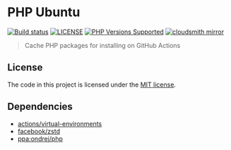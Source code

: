 # PHP Ubuntu

<a href="https://github.com/shivammathur/php-ubuntu" title="PHP Package Cache"><img alt="Build status" src="https://github.com/shivammathur/php-ubuntu/workflows/Cache%20PHP/badge.svg"></a>
<a href="https://github.com/shivammathur/php-ubuntu/blob/main/LICENSE" title="license"><img alt="LICENSE" src="https://img.shields.io/badge/license-MIT-428f7e.svg?logo=open%20source%20initiative&logoColor=white&labelColor=555555"></a>
<a href="https://github.com/shivammathur/php-ubuntu/tree/main/builds" title="builds"><img alt="PHP Versions Supported" src="https://img.shields.io/badge/php-5.6%20to%208.4-777bb3.svg?logo=php&logoColor=white&labelColor=555555"></a>
<a href="https://cloudsmith.io/~shivammathur/repos/php-ubuntu" title="mirror"><img alt="cloudsmith mirror" src="https://img.shields.io/badge/builds-cloudsmith-blue?logo=cloudsmith"></a>

> Cache PHP packages for installing on GitHub Actions

## License

The code in this project is licensed under the [MIT license](LICENSE). 


## Dependencies

- [actions/virtual-environments](https://github.com/actions/virtual-environments "actions/virtual-environments")
- [facebook/zstd](https://github.com/facebook/zstd "facebook/zstd")
- [ppa:ondrej/php](https://launchpad.net/~ondrej/+archive/ubuntu/php "ppa:ondrej/php")
